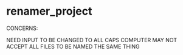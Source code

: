 # renamer_project

CONCERNS:

NEED INPUT TO BE CHANGED TO ALL CAPS
COMPUTER MAY NOT ACCEPT ALL FILES TO BE NAMED THE SAME THING
